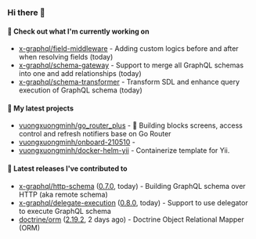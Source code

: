 ### Hi there 👋

#### 👷 Check out what I'm currently working on

- [x-graphql/field-middleware](https://github.com/x-graphql/field-middleware) - Adding custom logics before and after when resolving fields (today)
- [x-graphql/schema-gateway](https://github.com/x-graphql/schema-gateway) - Support to merge all GraphQL schemas into one and add relationships (today)
- [x-graphql/schema-transformer](https://github.com/x-graphql/schema-transformer) - Transform SDL and enhance query execution of GraphQL schema (today)

#### 🌱 My latest projects

- [vuongxuongminh/go_router_plus](https://github.com/vuongxuongminh/go_router_plus) - :office: Building blocks screens, access control and refresh notifiers base on Go Router
- [vuongxuongminh/onboard-210510](https://github.com/vuongxuongminh/onboard-210510) - 
- [vuongxuongminh/docker-helm-yii](https://github.com/vuongxuongminh/docker-helm-yii) - Containerize template for Yii.

#### 🔭 Latest releases I've contributed to

- [x-graphql/http-schema](https://github.com/x-graphql/http-schema) ([0.7.0](https://github.com/x-graphql/http-schema/releases/tag/0.7.0), today) - Building GraphQL schema over HTTP (aka remote schema)
- [x-graphql/delegate-execution](https://github.com/x-graphql/delegate-execution) ([0.8.0](https://github.com/x-graphql/delegate-execution/releases/tag/0.8.0), today) - Support to use delegator to execute GraphQL schema
- [doctrine/orm](https://github.com/doctrine/orm) ([2.19.2](https://github.com/doctrine/orm/releases/tag/2.19.2), 2 days ago) - Doctrine Object Relational Mapper (ORM)
